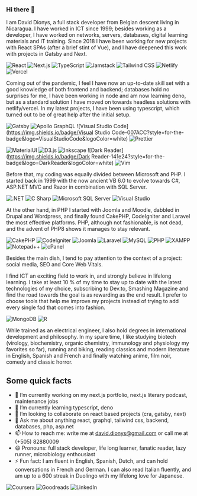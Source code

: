 ### Hi there 👋
<!--
**daviddionys/daviddionys** is a ✨ _special_ ✨ repository because its `README.md` (this file) appears on your GitHub profile.

Here are some ideas to get you started:
-->
I am David Dionys, a full stack developer from Belgian descent living in Nicaragua.  I have worked in ICT since 1999; besides working as a developer, I have worked on networks, servers, databases, digital learning materials and IT training. Since 2018 I have been working for new projects with React SPAs (after a brief stint of Vue), and I have deepened this work with projects in Gatsby and Next.  

![React](https://img.shields.io/badge/React-61DAFB?style=for-the-badge&logo=React&logoColor=white)
![Next.js](https://img.shields.io/badge/Next.js-000000?style=for-the-badge&logo=Next.js&logoColor=white)
![TypeScript](https://img.shields.io/badge/Typescript-3178C6?style=for-the-badge&logo=Typescript&logoColor=white)
![Jamstack](https://img.shields.io/badge/Jamstack-F0047F?style=for-the-badge&logo=Jamstack&logoColor=white)
![Tailwind CSS](https://img.shields.io/badge/TailwindCSS-38B2AC?style=for-the-badge&logo=TailwindCSS&logoColor=white)
![Netlify](https://img.shields.io/badge/Netlify-00C7B7?style=for-the-badge&logo=Netlify&logoColor=white)
![Vercel](https://img.shields.io/badge/Vercel-000000?style=for-the-badge&logo=Vercel&logoColor=white)

Coming out of the pandemic, I feel I have now an up-to-date skill set with a good knowledge of both frontend and backend; databases hold no surprises for me, I have been working in node and am now learning deno, but as a standard solution I have moved on towards headless solutions with netlify/vercel. In my latest projects, I have been using typescript, which turned out to be of great help after the initial setup.

![Gatsby](https://img.shields.io/badge/Gatsby-663399?style=for-the-badge&logo=Gatsby&logoColor=white)
![Apollo GraphQL](https://img.shields.io/badge/ApolloGraphQL-000000?style=for-the-badge&logo=ApolloGraphQL&logoColor=white)
![Visual Studio Code](https://img.shields.io/badge/Visual Studio Code-007ACC?style=for-the-badge&logo=VisualStudioCode&logoColor=white)
![Prettier](https://img.shields.io/badge/Prettier-F7B93E?style=for-the-badge&logo=Prettier&logoColor=white)

![MaterialUI](https://img.shields.io/badge/MaterialUI-0081CB?style=for-the-badge&logo=Next.js&logoColor=white)
![D3.js](https://img.shields.io/badge/D3.js-F9A03C?style=for-the-badge&logo=D3.js&logoColor=white)
![Inkscape](https://img.shields.io/badge/Inkscape-000000?style=for-the-badge&logo=InkScape&logoColor=white)
![Dark Reader](https://img.shields.io/badge/Dark Reader-141e24?style=for-the-badge&logo=DarkReader&logoColor=white)
![Vim](https://img.shields.io/badge/Vim-019733?style=for-the-badge&logo=Next.js&logoColor=white)

Before that, my coding was equally divided between Microsoft and PHP. I started back in 1999 with the now ancient VB 6.0 to evolve towards C#, ASP.NET MVC and Razor in combination with SQL Server.  

![.NET](https://img.shields.io/badge/.NET-512db4?style=for-the-badge&logo=.NET&logoColor=white)
![C Sharp](https://img.shields.io/badge/CSharp-239120?style=for-the-badge&logo=CSharp&logoColor=white)
![Microsoft SQL Server](https://img.shields.io/badge/MicrosoftSQLServer-##CC2927?style=for-the-badge&logo=MicrosoftSQLServer&logoColor=white)
![Visual Studio](https://img.shields.io/badge/VisualStudio-5C2D91?style=for-the-badge&logo=VisualStudio&logoColor=white)

At the other hand, in PHP I started with Joomla and Moodle, dabbled in Drupal and Wordpress, and finally found CakePHP, CodeIgniter and Laravel the most effective platforms.  PHP, although not fashionable, is not dead, and the advent of PHP8 shows it manages to stay relevant.   

![CakePHP](https://img.shields.io/badge/CakePHP-D33C43?style=for-the-badge&logo=CakePHP&logoColor=white)
![CodeIgniter](https://img.shields.io/badge/CodeIgniter-EF4223?style=for-the-badge&logo=CodeIgniter&logoColor=white)
![Joomla](https://img.shields.io/badge/Joomla-5091CD?style=for-the-badge&logo=Joomla&logoColor=white)
![Laravel](https://img.shields.io/badge/Laravel-FF2D20?style=for-the-badge&logo=Laravel&logoColor=white)
![MySQL](https://img.shields.io/badge/MySQL-4479A1?style=for-the-badge&logo=MySQL&logoColor=white)
![PHP](https://img.shields.io/badge/PHP-777BB4?style=for-the-badge&logo=PHP&logoColor=white)
![XAMPP](https://img.shields.io/badge/XAMPP-FB7A24?style=for-the-badge&logo=XAMPP&logoColor=white)
![Notepad++](https://img.shields.io/badge/Notepad++-00C7B7?style=for-the-badge&logo=Notepad++&logoColor=white)
![cPanel](https://img.shields.io/badge/cPanel-FF6C2C?style=for-the-badge&logo=cPanel&logoColor=white)

Besides the main dish, I tend to pay attention to the context of a project: social media, SEO and Core Web Vitals.

I find ICT an exciting field to work in, and strongly believe in lifelong learning.  I take at least 10 % of my time to stay up to date with the latest technologies of my choice, subscribing to Dev.to, Smashing Magazine and find the road towards the goal is as rewarding as the end result.  I prefer to choose tools that help me improve my projects instead of trying to add every single fad that comes into fashion.  

![MongoDB](https://img.shields.io/badge/MongoDB-47A248?style=for-the-badge&logo=MongoDB&logoColor=white)
![R](https://img.shields.io/badge/R-276DC3?style=for-the-badge&logo=Next.js&logoColor=white)

While trained as an electrical engineer, I also hold degrees in international development and philosophy.  In my spare time, I like studying biotech (virology, biochemistry, organic chemistry, immunology and physiology my favorites so far), running and biking, reading classics and modern literature in English, Spanish and French and finally watching anime, film noir, comedy and classic horror.


## Some quick facts

- 🔭 I’m currently working on my next.js portfolio, next.js literary podcast, maintenance jobs
- 🌱 I’m currently learning typescript, deno
- 👯 I’m looking to collaborate on react based projects (cra, gatsby, next)
- 💬 Ask me about anything react, graphql, tailwind css, backend, databases, php, asp.net
- 📫 How to reach me: write me at david.dionys@gmail.com or call me at (+505) 82880009
- 😄 Pronouns: full stack developer, life long learner, fanatic reader, lazy runner, microbiology enthousiast
- ⚡ Fun fact: I am fluent in English, Spanish, Dutch, and can hold conversations in French and German.  I can also read Italian fluently, and am up to a 600 streak in Duolingo with my lifelong love for Japanese.

![Coursera](https://img.shields.io/badge/Coursera-0056D2?style=for-the-badge&logo=Coursera&logoColor=white)
![Goodreads](https://img.shields.io/badge/Goodreads-372213?style=for-the-badge&logo=Goodreads&logoColor=white) 
![LinkedIn](https://img.shields.io/badge/LinkedIn-0A66C2?style=for-the-badge&logo=LinkedUb&logoColor=white) 

